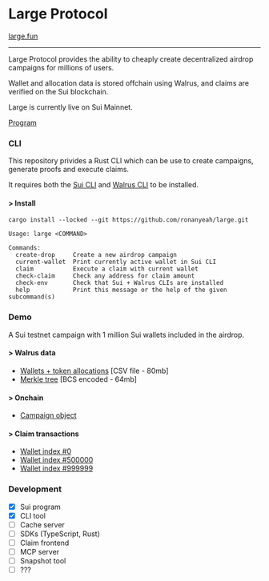 # Large Protocol

[large.fun](https://large.fun/)

---

Large Protocol provides the ability to cheaply create decentralized airdrop campaigns for millions of users.

Wallet and allocation data is stored offchain using Walrus, and claims are verified on the Sui blockchain.

Large is currently live on Sui Mainnet.

[Program](https://suivision.xyz/package/0x7daa0be72e7c857f40f8aefa74ac835dccfa4e25ec40a92665e54249d93d3892)

### CLI

This repository privides a Rust CLI which can be use to create campaigns, generate proofs and execute claims.

It requires both the [Sui CLI](https://docs.sui.io/guides/developer/getting-started/sui-install) and [Walrus CLI](https://docs.wal.app/usage/setup.html) to be installed.

#### > Install

`cargo install --locked --git https://github.com/ronanyeah/large.git`


```
Usage: large <COMMAND>

Commands:
  create-drop     Create a new airdrop campaign
  current-wallet  Print currently active wallet in Sui CLI
  claim           Execute a claim with current wallet
  check-claim     Check any address for claim amount
  check-env       Check that Sui + Walrus CLIs are installed
  help            Print this message or the help of the given subcommand(s)
```

### Demo

A Sui testnet campaign with 1 million Sui wallets included in the airdrop.

#### > Walrus data
- [Wallets + token allocations](https://walruscan.com/testnet/blob/hAsa4S6oysAexymYeF555YFAzcJq5TyXeQPzeDjjhHs) [CSV file - 80mb]
- [Merkle tree](https://walruscan.com/testnet/blob/clO5fSMCMPp2Cc6D0_uAtfblm_-B8ItVqovHUAxPxzg) [BCS encoded - 64mb]

#### > Onchain

- [Campaign object](https://testnet.suivision.xyz/object/0xdda2402ee7e7a4cb0a5a68692e9dac087be029bbd7d518e189121387a12b71b1)

#### > Claim transactions

- [Wallet index #0](https://testnet.suivision.xyz/txblock/AcXJ9gPGLQLFPkvBivHaXTwjjS9AAigytWQDWb6KwRZg)
- [Wallet index #500000](https://testnet.suivision.xyz/txblock/46bxmHVsXNHLSXhLdf5ex77uXKcNuLgSeA1mBXC7gtdQ)
- [Wallet index #999999](https://testnet.suivision.xyz/txblock/9Dobttit4pWxxWs2Dj9c5JqW38WE3Btqw2L9ZfKwrshH)


### Development

- [x] Sui program
- [x] CLI tool
- [ ] Cache server
- [ ] SDKs (TypeScript, Rust)
- [ ] Claim frontend
- [ ] MCP server
- [ ] Snapshot tool
- [ ] ???